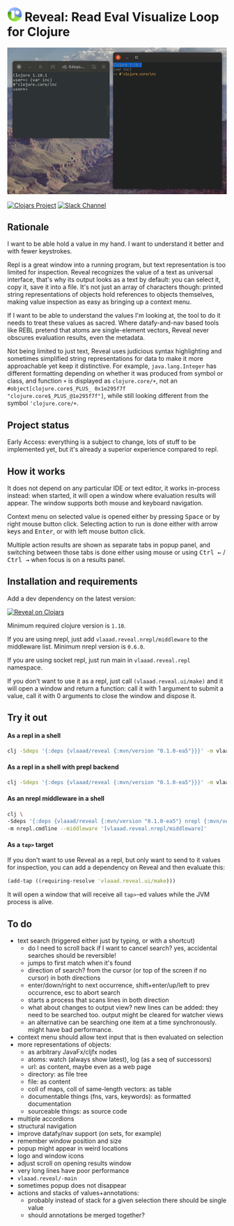 # ![logo](src/logo-32.png) Reveal: Read Eval Visualize Loop for Clojure

![demo](doc/demo.gif)

[![Clojars Project](https://img.shields.io/clojars/v/vlaaad/reveal.svg?logo=clojure&logoColor=white)](https://clojars.org/vlaaad/reveal)
[![Slack Channel](https://img.shields.io/badge/slack-reveal@clojurians-blue.svg?logo=slack)](https://clojurians.slack.com/messages/reveal/)

## Rationale

I want to be able hold a value in my hand. I want to understand it better and with fewer 
keystrokes.

Repl is a great window into a running program, but text representation is too limited for 
inspection. Reveal recognizes the value of a text as universal interface, that's why its 
output looks as a text by default: you can select it, copy it, save it into a file. It's 
not just an array of characters though: printed string representations of objects hold 
references to objects themselves, making value inspection as easy as bringing up a context 
menu.

If I want to be able to understand the values I'm looking at, the tool to do it needs to
treat these values as sacred. Where datafy-and-nav based tools like REBL pretend that 
atoms are single-element vectors, Reveal never obscures evaluation results, even the 
metadata.

Not being limited to just text, Reveal uses judicious syntax highlighting and sometimes 
simplified string representations for data to make it more approachable yet keep it 
distinctive. For example, `java.lang.Integer` has different formatting depending on 
whether it was produced from symbol or class, and function `+` is displayed as 
`clojure.core/+`, not an `#object[clojure.core$_PLUS_ 0x1e295f7f "clojure.core$_PLUS_@1e295f7f"]`, 
while still looking different from the symbol `'clojure.core/+`.


## Project status

Early Access: everything is a subject to change, lots of stuff to be implemented yet, but 
it's already a superior experience compared to repl.

## How it works

It does not depend on any particular IDE or text editor, it works in-process instead: when 
started, it will open a window where evaluation results will appear. The window supports 
both mouse and keyboard navigation. 

Context menu on selected value is opened either by pressing <kbd>Space</kbd> or by right 
mouse button click. Selecting action to run is done either with arrow keys and 
<kbd>Enter</kbd>, or with left mouse button click.

Multiple action results are shown as separate tabs in popup panel, and switching between 
those tabs is done either using mouse or using <kbd>Ctrl ←</kbd> / <kbd>Ctrl →</kbd> when 
focus is on a results panel.

## Installation and requirements

Add a dev dependency on the latest version:

[![Reveal on Clojars](https://clojars.org/vlaaad/reveal/latest-version.svg)](https://clojars.org/vlaaad/reveal)

Minimum required clojure version is `1.10`.

If you are using nrepl, just add `vlaaad.reveal.nrepl/middleware` to the middleware list. 
Minimum nrepl version is `0.6.0`.

If you are using socket repl, just run main in `vlaaad.reveal.repl` namespace.

If you don't want to use it as a repl, just call `(vlaaad.reveal.ui/make)` and it will 
open a window and return a function: call it with 1 argument to submit a value, call it 
with 0 arguments to close the window and dispose it.

## Try it out

#### As a repl in a shell

```sh
clj -Sdeps '{:deps {vlaaad/reveal {:mvn/version "0.1.0-ea5"}}}' -m vlaaad.reveal.repl
```

#### As a repl in a shell with prepl backend

```sh
clj -Sdeps '{:deps {vlaaad/reveal {:mvn/version "0.1.0-ea5"}}}' -m vlaaad.reveal.prepl
```

#### As an nrepl middleware in a shell

```sh
clj \
-Sdeps '{:deps {vlaaad/reveal {:mvn/version "0.1.0-ea5"} nrepl {:mvn/version "0.6.0"}}}' \
-m nrepl.cmdline --middleware '[vlaaad.reveal.nrepl/middleware]'
```

#### As a `tap>` target

If you don't want to use Reveal as a repl, but only want to send to it values for 
inspection, you can add a dependency on Reveal and then evaluate this:
```clj
(add-tap ((requiring-resolve 'vlaaad.reveal.ui/make)))
```

It will open a window that will receive all `tap>`-ed values while the JVM process is 
alive.

## To do
 
- text search (triggered either just by typing, or with a shortcut)
  - do I need to scroll back if I want to cancel search? yes, accidental searches should 
    be reversible!
  - jumps to first match when it's found
  - direction of search? from the cursor (or top of the screen if no cursor) in both 
    directions
  - enter/down/right to next occurrence, shift+enter/up/left to prev occurrence, esc to 
    abort search
  - starts a process that scans lines in both direction
  - what about changes to output view? new lines can be added: they need to be searched 
    too. output might be cleared for watcher views
  - an alternative can be searching one item at a time synchronously. might have bad 
    performance.
- context menu should allow text input that is then evaluated on selection
- more representations of objects:
  - as arbitrary JavaFx/cljfx nodes
  - atoms: watch (always show latest), log (as a seq of successors)
  - url: as content, maybe even as a web page
  - directory: as file tree
  - file: as content
  - coll of maps, coll of same-length vectors: as table
  - documentable things (fns, vars, keywords): as formatted documentation
  - sourceable things: as source code
- multiple accordions
- structural navigation
- improve datafy/nav support (on sets, for example)
- remember window position and size
- popup might appear in weird locations
- logo and window icons
- adjust scroll on opening results window
- very long lines have poor performance
- `vlaaad.reveal/-main`
- sometimes popup does not disappear
- actions and stacks of values+annotations:
  - probably instead of stack for a given selection there should be single value
  - should annotations be merged together?
